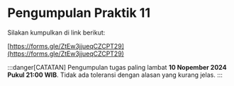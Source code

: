 # Pengumpulan Praktik 11

Silakan kumpulkan di link berikut:

[https://forms.gle/ZtEw3jjueqCZCPT29](https://forms.gle/ZtEw3jjueqCZCPT29)

:::danger[CATATAN]
Pengumpulan tugas paling lambat **10 Nopember 2024 Pukul 21:00 WIB**.
Tidak ada toleransi dengan alasan yang kurang jelas.
:::
